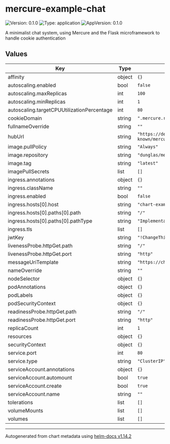 # mercure-example-chat

![Version: 0.1.0](https://img.shields.io/badge/Version-0.1.0-informational?style=flat-square) ![Type: application](https://img.shields.io/badge/Type-application-informational?style=flat-square) ![AppVersion: 0.1.0](https://img.shields.io/badge/AppVersion-0.1.0-informational?style=flat-square)

A minimalist chat system, using Mercure and the Flask microframework to handle cookie authentication

## Values

| Key                                        | Type   | Default                                            | Description |
| ------------------------------------------ | ------ | -------------------------------------------------- | ----------- |
| affinity                                   | object | `{}`                                               |             |
| autoscaling.enabled                        | bool   | `false`                                            |             |
| autoscaling.maxReplicas                    | int    | `100`                                              |             |
| autoscaling.minReplicas                    | int    | `1`                                                |             |
| autoscaling.targetCPUUtilizationPercentage | int    | `80`                                               |             |
| cookieDomain                               | string | `".mercure.rocks"`                                 |             |
| fullnameOverride                           | string | `""`                                               |             |
| hubUrl                                     | string | `"https://demo.mercure.rocks/.well-known/mercure"` |             |
| image.pullPolicy                           | string | `"Always"`                                         |             |
| image.repository                           | string | `"dunglas/mercure-example-chat"`                   |             |
| image.tag                                  | string | `"latest"`                                         |             |
| imagePullSecrets                           | list   | `[]`                                               |             |
| ingress.annotations                        | object | `{}`                                               |             |
| ingress.className                          | string | `""`                                               |             |
| ingress.enabled                            | bool   | `false`                                            |             |
| ingress.hosts[0].host                      | string | `"chart-example.local"`                            |             |
| ingress.hosts[0].paths[0].path             | string | `"/"`                                              |             |
| ingress.hosts[0].paths[0].pathType         | string | `"ImplementationSpecific"`                         |             |
| ingress.tls                                | list   | `[]`                                               |             |
| jwtKey                                     | string | `"!ChangeThisMercureHubJWTSecretKey!"`             |             |
| livenessProbe.httpGet.path                 | string | `"/"`                                              |             |
| livenessProbe.httpGet.port                 | string | `"http"`                                           |             |
| messageUriTemplate                         | string | `"https://chat.example.com/messages/{id}"`         |             |
| nameOverride                               | string | `""`                                               |             |
| nodeSelector                               | object | `{}`                                               |             |
| podAnnotations                             | object | `{}`                                               |             |
| podLabels                                  | object | `{}`                                               |             |
| podSecurityContext                         | object | `{}`                                               |             |
| readinessProbe.httpGet.path                | string | `"/"`                                              |             |
| readinessProbe.httpGet.port                | string | `"http"`                                           |             |
| replicaCount                               | int    | `1`                                                |             |
| resources                                  | object | `{}`                                               |             |
| securityContext                            | object | `{}`                                               |             |
| service.port                               | int    | `80`                                               |             |
| service.type                               | string | `"ClusterIP"`                                      |             |
| serviceAccount.annotations                 | object | `{}`                                               |             |
| serviceAccount.automount                   | bool   | `true`                                             |             |
| serviceAccount.create                      | bool   | `true`                                             |             |
| serviceAccount.name                        | string | `""`                                               |             |
| tolerations                                | list   | `[]`                                               |             |
| volumeMounts                               | list   | `[]`                                               |             |
| volumes                                    | list   | `[]`                                               |             |

---

Autogenerated from chart metadata using [helm-docs v1.14.2](https://github.com/norwoodj/helm-docs/releases/v1.14.2)
